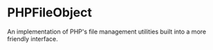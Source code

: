 PHPFileObject
=============

An implementation of PHP's file management utilities built into a more friendly interface.
